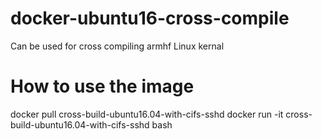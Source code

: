 # docker-ubuntu16-cross-compile

Can be used for cross compiling armhf Linux kernal

# How to use the image
docker pull cross-build-ubuntu16.04-with-cifs-sshd
docker run -it cross-build-ubuntu16.04-with-cifs-sshd bash
